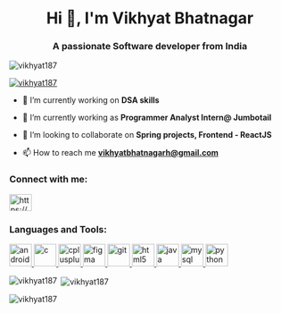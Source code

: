 <h1 align="center">Hi 👋, I'm Vikhyat Bhatnagar</h1>
<h3 align="center">A passionate Software developer from India</h3>

<p align="left"> <img src="https://komarev.com/ghpvc/?username=vikhyat187&label=Profile%20views&color=0e75b6&style=flat" alt="vikhyat187" /> </p>

<p align="left"> <a href="https://github.com/ryo-ma/github-profile-trophy"><img src="https://github-profile-trophy.vercel.app/?username=vikhyat187" alt="vikhyat187" /></a> </p>

- 🔭 I’m currently working on **DSA skills**

- 🌱 I’m currently working as **Programmer Analyst Intern@ Jumbotail**

- 👯 I’m looking to collaborate on **Spring projects, Frontend - ReactJS**

- 📫 How to reach me **vikhyatbhatnagarh@gmail.com**

<h3 align="left">Connect with me:</h3>
<p align="left">
<a href="https://linkedin.com/in/https://www.linkedin.com/in/vikhyat-bhatnagar-1402b7196/" target="blank"><img align="center" src="https://cdn.jsdelivr.net/npm/simple-icons@3.0.1/icons/linkedin.svg" alt="https://www.linkedin.com/in/vikhyat-bhatnagar-1402b7196/" height="30" width="40" /></a>
</p>

<h3 align="left">Languages and Tools:</h3>
<p align="left"> <a href="https://developer.android.com" target="_blank"> <img src="https://devicons.github.io/devicon/devicon.git/icons/android/android-original-wordmark.svg" alt="android" width="40" height="40"/> </a> <a href="https://www.cprogramming.com/" target="_blank"> <img src="https://devicons.github.io/devicon/devicon.git/icons/c/c-original.svg" alt="c" width="40" height="40"/> </a> <a href="https://www.w3schools.com/cpp/" target="_blank"> <img src="https://devicons.github.io/devicon/devicon.git/icons/cplusplus/cplusplus-original.svg" alt="cplusplus" width="40" height="40"/> </a> <a href="https://www.figma.com/" target="_blank"> <img src="https://www.vectorlogo.zone/logos/figma/figma-icon.svg" alt="figma" width="40" height="40"/> </a> <a href="https://git-scm.com/" target="_blank"> <img src="https://www.vectorlogo.zone/logos/git-scm/git-scm-icon.svg" alt="git" width="40" height="40"/> </a> <a href="https://www.w3.org/html/" target="_blank"> <img src="https://devicons.github.io/devicon/devicon.git/icons/html5/html5-original-wordmark.svg" alt="html5" width="40" height="40"/> </a> <a href="https://www.java.com" target="_blank"> <img src="https://devicons.github.io/devicon/devicon.git/icons/java/java-original-wordmark.svg" alt="java" width="40" height="40"/> </a> <a href="https://www.mysql.com/" target="_blank"> <img src="https://devicons.github.io/devicon/devicon.git/icons/mysql/mysql-original-wordmark.svg" alt="mysql" width="40" height="40"/> </a> <a href="https://www.python.org" target="_blank"> <img src="https://devicons.github.io/devicon/devicon.git/icons/python/python-original.svg" alt="python" width="40" height="40"/> </a> </p>

<p><img align="left" src="https://github-readme-stats.vercel.app/api/top-langs?username=vikhyat187&show_icons=true&locale=en&layout=compact" alt="vikhyat187" /></p>

<p>&nbsp;<img align="center" src="https://github-readme-stats.vercel.app/api?username=vikhyat187&show_icons=true&locale=en" alt="vikhyat187" /></p>

<p><img align="center" src="https://github-readme-streak-stats.herokuapp.com/?user=vikhyat187&" alt="vikhyat187" /></p>

